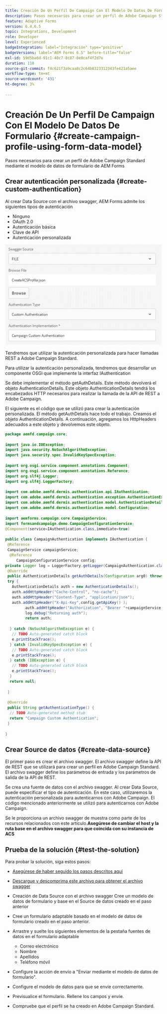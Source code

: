 ```yaml
---
title: Creación De Un Perfil De Campaign Con El Modelo De Datos De Formulario
description: Pasos necesarios para crear un perfil de Adobe Campaign Standard mediante el modelo de datos de formulario de AEM Forms
feature: Adaptive Forms
version: 6.4,6.5
topic: Integrations, Development
role: Developer
level: Experienced
badgeIntegration: label="Integración" type="positive"
badgeVersions: label="AEM Forms 6.5" before-title="false"
exl-id: 59d5ba6d-91c1-48c7-8c87-8e0caf4f2d7e
duration: 110
source-git-commit: f4c621f3a9caa8c2c64b8323312343fe421a5aee
workflow-type: tm+mt
source-wordcount: '431'
ht-degree: 3%

---
```


# Creación De Un Perfil De Campaign Con El Modelo De Datos De Formulario {#create-campaign-profile-using-form-data-model}

Pasos necesarios para crear un perfil de Adobe Campaign Standard mediante el modelo de datos de formulario de AEM Forms

## Crear autenticación personalizada {#create-custom-authentication}

Al crear Data Source con el archivo swagger, AEM Forms admite los siguientes tipos de autenticación

* Ninguno
* OAuth 2.0
* Autenticación básica
* Clave de API
* Autenticación personalizada

![campaingfdm](assets/campaignfdm.gif)

Tendremos que utilizar la autenticación personalizada para hacer llamadas REST a Adobe Campaign Standard.

Para utilizar la autenticación personalizada, tendremos que desarrollar un componente OSGi que implemente la interfaz IAuthentication

Se debe implementar el método getAuthDetails. Este método devolverá el objeto AuthenticationDetails. Este objeto AuthenticationDetails tendrá los encabezados HTTP necesarios para realizar la llamada de la API de REST a Adobe Campaign.

El siguiente es el código que se utilizó para crear la autenticación personalizada. El método getAuthDetails hace todo el trabajo. Creamos el objeto AuthenticationDetails. A continuación, agregamos los HttpHeaders adecuados a este objeto y devolvemos este objeto.

```java
package aemfd.campaign.core;

import java.io.IOException;
import java.security.NoSuchAlgorithmException;
import java.security.spec.InvalidKeySpecException;

import org.osgi.service.component.annotations.Component;
import org.osgi.service.component.annotations.Reference;
import org.slf4j.Logger;
import org.slf4j.LoggerFactory;

import com.adobe.aemfd.dermis.authentication.api.IAuthentication;
import com.adobe.aemfd.dermis.authentication.exception.AuthenticationException;
import com.adobe.aemfd.dermis.authentication.model.AuthenticationDetails;
import com.adobe.aemfd.dermis.authentication.model.Configuration;

import aemforms.campaign.core.CampaignService;
import formsandcampaign.demo.CampaignConfigurationService;
@Component(service=IAuthentication.class,immediate=true)

public class CampaignAuthentication implements IAuthentication {
 @Reference
 CampaignService campaignService;
  @Reference
     CampaignConfigurationService config;
private Logger log = LoggerFactory.getLogger(CampaignAuthentication.class);
 @Override
 public AuthenticationDetails getAuthDetails(Configuration arg0) throws AuthenticationException {
 try {
   AuthenticationDetails auth = new AuthenticationDetails();
   auth.addHttpHeader("Cache-Control", "no-cache");
   auth.addHttpHeader("Content-Type", "application/json");
   auth.addHttpHeader("X-Api-Key",config.getApiKey() );
         auth.addHttpHeader("Authorization", "Bearer "+campaignService.getAccessToken());
         log.debug("Returning auth");
         return auth;
   
  } catch (NoSuchAlgorithmException e) {
   // TODO Auto-generated catch block
   e.printStackTrace();
  } catch (InvalidKeySpecException e) {
   // TODO Auto-generated catch block
   e.printStackTrace();
  } catch (IOException e) {
   // TODO Auto-generated catch block
   e.printStackTrace();
  }
  return null;
  
 }

 @Override
 public String getAuthenticationType() {
  // TODO Auto-generated method stub
  return "Campaign Custom Authentication";
 }

}
```

## Crear Source de datos {#create-data-source}

El primer paso es crear el archivo swagger. El archivo swagger define la API de REST que se utilizará para crear un perfil en Adobe Campaign Standard. El archivo swagger define los parámetros de entrada y los parámetros de salida de la API de REST.

Se crea una fuente de datos con el archivo swagger. Al crear Data Source, puede especificar el tipo de autenticación. En este caso, utilizaremos la autenticación personalizada para autenticarnos con Adobe Campaign. El código mencionado anteriormente se utilizó para autenticarnos con Adobe Campaign.

Se le proporciona un archivo swagger de muestra como parte de los recursos relacionados con este artículo.**Asegúrese de cambiar el host y la ruta base en el archivo swagger para que coincida con su instancia de ACS**

## Prueba de la solución {#test-the-solution}

Para probar la solución, siga estos pasos:
* [Asegúrese de haber seguido los pasos descritos aquí](aem-forms-with-campaign-standard-getting-started-tutorial.md)
* [Descargue y descomprima este archivo para obtener el archivo swagger](assets/create-acs-profile-swagger-file.zip)
* Creación de Data Source con el archivo swagger
Cree un modelo de datos de formulario y base en el Source de datos creado en el paso anterior
* Cree un formulario adaptable basado en el modelo de datos de formulario creado en el paso anterior.
* Arrastre y suelte los siguientes elementos de la pestaña fuentes de datos en el formulario adaptable

   * Correo electrónico
   * Nombre
   * Apellidos
   * Teléfono móvil

* Configure la acción de envío a &quot;Enviar mediante el modelo de datos de formulario&quot;.
* Configure el modelo de datos para que se envíe correctamente.
* Previsualice el formulario. Rellene los campos y envíe.
* Compruebe que el perfil se ha creado en Adobe Campaign Standard.
